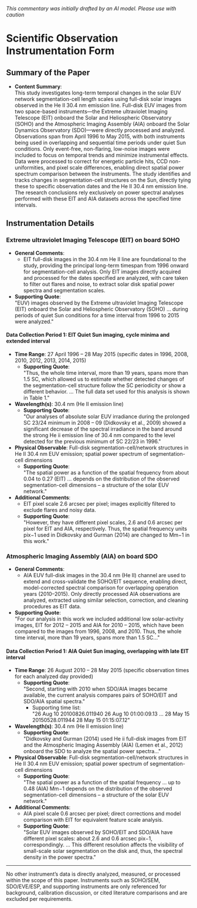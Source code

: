 _This commentary was initially drafted by an AI model. Please use with caution_

# Scientific Observation Instrumentation Form

## Summary of the Paper
- **Content Summary**:  
  This study investigates long-term temporal changes in the solar EUV network segmentation-cell length scales using full-disk solar images observed in the He II 30.4 nm emission line. Full-disk EUV images from two space-based instruments—the Extreme ultraviolet Imaging Telescope (EIT) onboard the Solar and Heliospheric Observatory (SOHO) and the Atmospheric Imaging Assembly (AIA) onboard the Solar Dynamics Observatory (SDO)—were directly processed and analyzed. Observations span from April 1996 to May 2015, with both instruments being used in overlapping and sequential time periods under quiet Sun conditions. Only event-free, non-flaring, low-noise images were included to focus on temporal trends and minimize instrumental effects. Data were processed to correct for energetic particle hits, CCD non-uniformities, and pixel scale differences, enabling direct spatial power spectrum comparison between the instruments. The study identifies and tracks changes in segmentation-cell structures on the Sun, directly tying these to specific observation dates and the He II 30.4 nm emission line. The research conclusions rely exclusively on power spectral analyses performed with these EIT and AIA datasets across the specified time intervals.

## Instrumentation Details

### Extreme ultraviolet Imaging Telescope (EIT) on board SOHO
- **General Comments**:
  - EIT full-disk images in the 30.4 nm He II line are foundational to the study, providing the principal long-term timespan from 1996 onward for segmentation-cell analysis. Only EIT images directly acquired and processed for the dates specified are analyzed, with care taken to filter out flares and noise, to extract solar disk spatial power spectra and segmentation scales.
- **Supporting Quote**:  
  "EUV) images observed by the Extreme ultraviolet Imaging Telescope (EIT) onboard the Solar and Heliospheric Observatory (SOHO) ... during periods of quiet Sun conditions for a time interval from 1996 to 2015 were analyzed."

#### Data Collection Period 1: EIT Quiet Sun imaging, cycle minima and extended interval
- **Time Range**: 27 April 1996 – 28 May 2015 (specific dates in 1996, 2008, 2010, 2012, 2013, 2014, 2015)
  - **Supporting Quote**:  
    "Thus, the whole time interval, more than 19 years, spans more than 1.5 SC, which allowed us to estimate whether detected changes of the segmentation-cell structure follow the SC periodicity or show a different behavior. ... The full data set used for this analysis is shown in Table 1."
- **Wavelength(s)**: 30.4 nm (He II emission line)
  - **Supporting Quote**:  
    "Our analyses of absolute solar EUV irradiance during the prolonged SC 23/24 minimum in 2008 – 09 (Didkovsky et al., 2009) showed a significant decrease of the spectral irradiance in the band around the strong He ii emission line of 30.4 nm compared to the level detected for the previous minimum of SC 22/23 in 1996."
- **Physical Observable**: Full-disk segmentation-cell/network structures in He II 30.4 nm EUV emission; spatial power spectrum of segmentation-cell dimensions
  - **Supporting Quote**:  
    "The spatial power as a function of the spatial frequency from about 0.04 to 0.27 (EIT) ... depends on the distribution of the observed segmentation-cell dimensions – a structure of the solar EUV network."
- **Additional Comments**:   
  - EIT pixel scale 2.6 arcsec per pixel; images explicitly filtered to exclude flares and noisy data.
  - **Supporting Quote**:  
    "However, they have different pixel scales, 2.6 and 0.6 arcsec per pixel for EIT and AIA, respectively. Thus, the spatial frequency units pix−1 used in Didkovsky and Gurman (2014) are changed to Mm−1 in this work."

### Atmospheric Imaging Assembly (AIA) on board SDO
- **General Comments**:
  - AIA EUV full-disk images in the 30.4 nm (He II) channel are used to extend and cross-validate the SOHO/EIT sequence, enabling direct, model-corrected spectral comparison for overlapping operation years (2010–2015). Only directly processed AIA observations are analyzed, extracted using similar selection, correction, and cleaning procedures as EIT data.
- **Supporting Quote**:  
  "For our analysis in this work we included additional low solar-activity images, EIT for 2012 – 2015 and AIA for 2010 – 2015, which have been compared to the images from 1996, 2008, and 2010. Thus, the whole time interval, more than 19 years, spans more than 1.5 SC..."

#### Data Collection Period 1: AIA Quiet Sun imaging, overlapping with late EIT interval
- **Time Range**: 26 August 2010 – 28 May 2015 (specific observation times for each analyzed day provided)
  - **Supporting Quote**:  
    "Second, starting with 2010 when SDO/AIA images became available, the current analysis compares pairs of SOHO/EIT and SDO/AIA spatial spectra."
    - Supporting time list:  
      "26 Aug 10   20100826.011940   26 Aug 10   01:00:09.13 ... 28 May 15   20150528.011944   28 May 15   01:15:07.12"
- **Wavelength(s)**: 30.4 nm (He II emission line)
  - **Supporting Quote**:  
    "Didkovsky and Gurman (2014) used He ii full-disk images from EIT and the Atmospheric Imaging Assembly (AIA) (Lemen et al., 2012) onboard the SDO to analyze the spatial power spectra..."
- **Physical Observable**: Full-disk segmentation-cell/network structures in He II 30.4 nm EUV emission; spatial power spectrum of segmentation-cell dimensions
  - **Supporting Quote**:  
    "The spatial power as a function of the spatial frequency ... up to 0.48 (AIA) Mm−1 depends on the distribution of the observed segmentation-cell dimensions – a structure of the solar EUV network."
- **Additional Comments**:
  - AIA pixel scale 0.6 arcsec per pixel; direct corrections and model comparison with EIT for equivalent feature scale analysis.
  - **Supporting Quote**:  
    "Solar EUV images observed by SOHO/EIT and SDO/AIA have different pixel scales: about 2.6 and 0.6 arcsec pix−1, correspondingly. ... This different resolution affects the visibility of small-scale solar segmentation on the disk and, thus, the spectral density in the power spectra."

---

No other instrument’s data is directly analyzed, measured, or processed within the scope of this paper. Instruments such as SOHO/SEM, SDO/EVE/ESP, and supporting instruments are only referenced for background, calibration discussion, or cited literature comparisons and are excluded per requirements.
